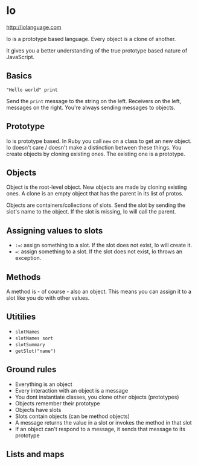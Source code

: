 # Io
http://iolanguage.com

Io is a prototype based language.
Every object is a clone of another.

It gives you a better understanding of the true prototype based nature of JavaScript.

## Basics

```
"Hello world" print
```

Send the `print` message to the string on the left.
Receivers on the left, messages on the right.
You're always sending messages to objects.

## Prototype
Io is prototype based. In Ruby you call `new` on a class to get an new object.
Io doesn't care / doesn't make a distinction between these things. You create objects by cloning existing ones. The existing one is a prototype.

## Objects
Object is the root-level object. New objects are made by cloning existing ones. A clone is an empty object that has the parent in its list of protos.

Objects are containers/collections of slots. Send the slot by sending the slot's name to the object. If the slot is missing, Io will call the parent.

## Assigning values to slots
- `:=`: assign something to a slot. If the slot does not exist, Io will create it.
- `=`: assign something to a slot. If the slot does not exist, Io throws an exception.

## Methods
A method is - of course - also an object.
This means you can assign it to a slot like you do with other values.

## Utitilies
- `slotNames`
- `slotNames sort`
- `slotSummary`
- `getSlot("name")`

## Ground rules
- Everything is an object
- Every interaction with an object is a message
- You dont instantiate classes, you clone other objects (prototypes)
- Objects remember their prototype
- Objects have slots
- Slots contain objects (can be method objects)
- A message returns the value in a slot or invokes the method in that slot
- If an object can't respond to a message, it sends that message to its prototype

## Lists and maps


